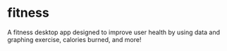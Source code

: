 # fitness
A fitness desktop app designed to improve user health by using data and graphing exercise, calories burned, and more!
